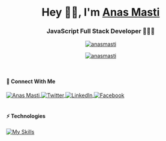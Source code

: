 <h1 align="center">Hey 👋🏻, I'm <a href="https://anasmasti.com/"> Anas Masti</a></h1>
<h3 align="center">JavaScript Full Stack Developer 👨🏻‍💻</h3>

<p align="center"> 
  <a href="https://twitter.com/anasmasti" target="blank"><img src="https://img.shields.io/twitter/follow/anasmasti?logo=twitter&style=for-the-badge" alt="anasmasti" /></a> 
</p>

<p align="center"> 
  <a href="https://github.com/ryo-ma/github-profile-trophy"><img src="https://github-profile-trophy.vercel.app/?username=anasmasti&theme=tokyonight" alt="anasmasti" /></a> 
</p>

<br/>

<h4 align="left">💬 Connect With Me</h4>
<div align="left">
  <a href="https://www.anasmasti.com/contact" target="_blank" rel="noreferrer">
    <img align="center" src="https://img.shields.io/badge/website-000000?style=for-the-badge&logo=About.me&logoColor=white" alt="Anas Masti" />
  </a>
  <a href="https://twitter.com/anasmasti" target="_blank" rel="noreferrer">
    <img align="center" src="https://img.shields.io/badge/Twitter-%231DA1F2.svg?style=for-the-badge&logo=Twitter&logoColor=white" alt="Twitter" />
  </a>
  <a href="https://linkedin.com/in/anas-masti-616040189" target="_blank" rel="noreferrer">
    <img align="center" src="https://img.shields.io/badge/linkedin-%230077B5.svg?style=for-the-badge&logo=linkedin&logoColor=white" alt="LinkedIn" />
  </a>
  <a href="https://fb.com/anas.masti.96" target="_blank" rel="noreferrer">
    <img align="center" src="https://img.shields.io/badge/Facebook-%231877F2.svg?style=for-the-badge&logo=Facebook&logoColor=white" alt="Facebook"  />
  </a>
</div>

<br/>

<h4 align="left">⚡ Technologies</h4>

[![My Skills](https://skillicons.dev/icons?i=js,ts,angular,react,next,vuejs,nuxt,redux,reactivex,nodejs,express,tailwind,bootstrap,git,jest,html,css,mongodb,mysql,vscode,xd,ps,aws)](https://www.anasmasti.com/skills)
